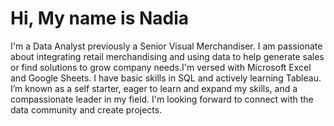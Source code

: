 # Hi, My name is Nadia
I'm a Data Analyst previously a Senior Visual Merchandiser. I am passionate about integrating retail merchandising and using data to help generate sales or find solutions to grow company needs.I'm versed with Microsoft Excel and Google Sheets. I have basic skills in SQL and actively learning Tableau. I’m known as a self starter, eager to learn and expand my skills, and a compassionate leader in my field. I'm looking forward to connect with the data community and create projects. 
